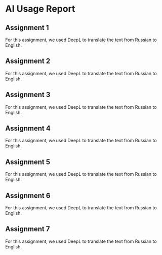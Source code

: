 # AI Usage Report

## Assignment 1
For this assignment, we used DeepL to translate the text from Russian to English.

## Assignment 2
For this assignment, we used DeepL to translate the text from Russian to English.

## Assignment 3
For this assignment, we used DeepL to translate the text from Russian to English.

## Assignment 4
For this assignment, we used DeepL to translate the text from Russian to English.

## Assignment 5
For this assignment, we used DeepL to translate the text from Russian to English.

## Assignment 6
For this assignment, we used DeepL to translate the text from Russian to English.

## Assignment 7
For this assignment, we used DeepL to translate the text from Russian to English.
